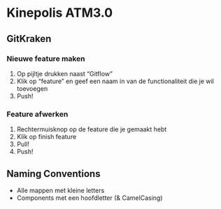 # Kinepolis ATM3.0

## GitKraken

### Nieuwe feature maken

1. Op pijltje drukken naast “Gitflow”
2. Klik op “feature” en geef een naam in van de functionaliteit die je wil toevoegen
3. Push!

### Feature afwerken

1. Rechtermuisknop op de feature die je gemaakt hebt
2. Klik op finish feature
3. Pull!
4. Push!

## Naming Conventions

- Alle mappen met kleine letters
- Components met een hoofdletter (& CamelCasing)
